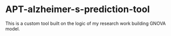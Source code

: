 # APT-alzheimer-s-prediction-tool
This is a custom tool built on the logic of my research work building GNOVA model.
